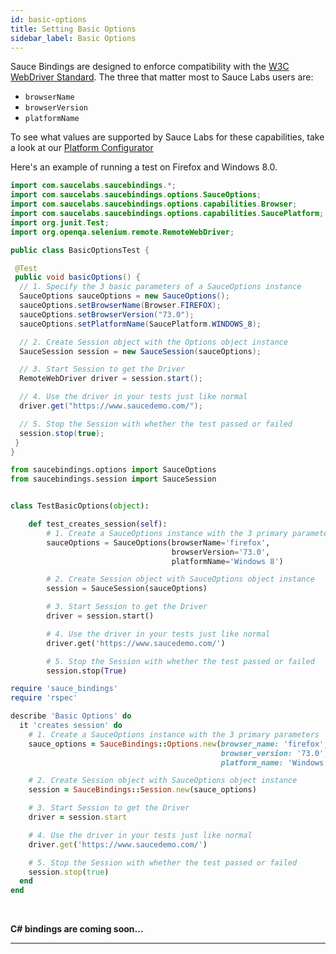 ```yaml
---
id: basic-options
title: Setting Basic Options
sidebar_label: Basic Options
---
```


Sauce Bindings are designed to enforce compatibility with the [W3C WebDriver Standard](https://www.w3.org/TR/webdriver/).
 The three that matter most to Sauce Labs users are: 
* `browserName`
* `browserVersion`
* `platformName`

To see what values are supported by Sauce Labs for these capabilities, take a look at our
[Platform Configurator](https://wiki.saucelabs.com/display/DOCS/Platform+Configurator#/)

Here's an example of running a test on Firefox and Windows 8.0.

<!--DOCUSAURUS_CODE_TABS-->
<!--Java-->

```java
import com.saucelabs.saucebindings.*;
import com.saucelabs.saucebindings.options.SauceOptions;
import com.saucelabs.saucebindings.options.capabilities.Browser;
import com.saucelabs.saucebindings.options.capabilities.SaucePlatform;
import org.junit.Test;
import org.openqa.selenium.remote.RemoteWebDriver;

public class BasicOptionsTest {

 @Test
 public void basicOptions() {
  // 1. Specify the 3 basic parameters of a SauceOptions instance
  SauceOptions sauceOptions = new SauceOptions();
  sauceOptions.setBrowserName(Browser.FIREFOX);
  sauceOptions.setBrowserVersion("73.0");
  sauceOptions.setPlatformName(SaucePlatform.WINDOWS_8);

  // 2. Create Session object with the Options object instance
  SauceSession session = new SauceSession(sauceOptions);

  // 3. Start Session to get the Driver
  RemoteWebDriver driver = session.start();

  // 4. Use the driver in your tests just like normal
  driver.get("https://www.saucedemo.com/");

  // 5. Stop the Session with whether the test passed or failed
  session.stop(true);
 }
}
```

<!--Python-->
```python
from saucebindings.options import SauceOptions
from saucebindings.session import SauceSession


class TestBasicOptions(object):

    def test_creates_session(self):
        # 1. Create a SauceOptions instance with the 3 primary parameters
        sauceOptions = SauceOptions(browserName='firefox',
                                    browserVersion='73.0',
                                    platformName='Windows 8')

        # 2. Create Session object with SauceOptions object instance
        session = SauceSession(sauceOptions)

        # 3. Start Session to get the Driver
        driver = session.start()

        # 4. Use the driver in your tests just like normal
        driver.get('https://www.saucedemo.com/')

        # 5. Stop the Session with whether the test passed or failed
        session.stop(True)
```
<!--Ruby-->
```ruby
require 'sauce_bindings'
require 'rspec'

describe 'Basic Options' do
  it 'creates session' do
    # 1. Create a SauceOptions instance with the 3 primary parameters
    sauce_options = SauceBindings::Options.new(browser_name: 'firefox',
                                               browser_version: '73.0',
                                               platform_name: 'Windows 8')

    # 2. Create Session object with SauceOptions object instance
    session = SauceBindings::Session.new(sauce_options)

    # 3. Start Session to get the Driver
    driver = session.start

    # 4. Use the driver in your tests just like normal
    driver.get('https://www.saucedemo.com/')

    # 5. Stop the Session with whether the test passed or failed
    session.stop(true)
  end
end
```
<!--C#-->
<br />

**C# bindings are coming soon...**

<!--END_DOCUSAURUS_CODE_TABS-->

___
